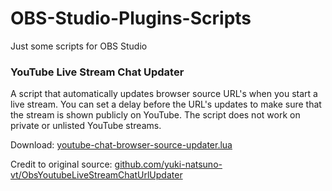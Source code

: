 # OBS-Studio-Plugins-Scripts
Just some scripts for OBS Studio

### YouTube Live Stream Chat Updater
A script that automatically updates browser source URL's when you start a live stream. You can set a delay before the URL's updates to make sure that the stream is shown publicly on YouTube. The script does not work on private or unlisted YouTube streams.

Download:
[youtube-chat-browser-source-updater.lua](https://raw.githubusercontent.com/jimpalompa/OBS-Studio-Plugins-Scripts/refs/heads/main/youtube-chat-browser-source-updater.lua)

Credit to original source:
[github.com/yuki-natsuno-vt/ObsYoutubeLiveStreamChatUrlUpdater](https://github.com/yuki-natsuno-vt/ObsYoutubeLiveStreamChatUrlUpdater)
